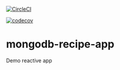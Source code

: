 [![CircleCI](https://circleci.com/gh/NovaBG03/mongodb-recipe-app.svg?style=svg)](https://circleci.com/gh/NovaBG03/mongodb-recipe-app)

[![codecov](https://codecov.io/gh/NovaBG03/mongodb-recipe-app/branch/master/graph/badge.svg)](https://codecov.io/gh/NovaBG03/mongodb-recipe-app)

# mongodb-recipe-app
Demo reactive app